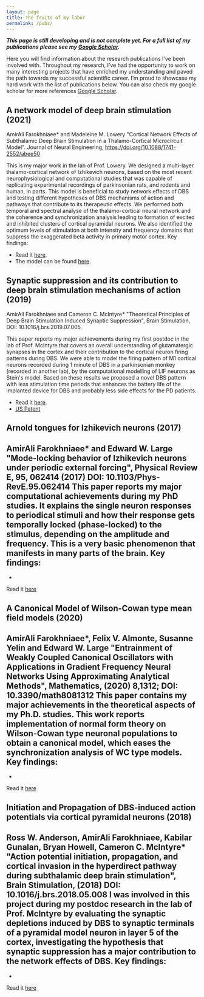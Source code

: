 ```yaml
---
layout: page
title: The fruits of my labor
permalink: /pubs/
---
```


***This page is still developing and is not complete yet. For a full list of my publications please see my [Google Scholar](https://scholar.google.com/citations?user=57FPEXMAAAAJ&hl=en).***

Here you will find information about the research publications I’ve been involved with. Throughout my research, I’ve had the opportunity to work on many interesting projects that have enriched my understanding and paved the path towards my successful scientific career. I’m proud to showcase my hard work with the list of publications below. You can also check my google scholar for more references [Google Scholar](https://scholar.google.com/citations?user=57FPEXMAAAAJ&hl=en).


## A network model of deep brain stimulation (2021)
AmirAli Farokhniaee* and Madeleine M. Lowery "Cortical Network Effects of Subthalamic Deep Brain Stimulation in a Thalamo-Cortical Microcircuit Model". Journal of Neural Engineering, https://doi.org/10.1088/1741-2552/abee50

This is my major work in the lab of Prof. Lowery. We designed a multi-layer thalamo-cortical network of Izhikevich neurons, based on the most recent neurophysiological and computational studies that was capable of replicating experimental recordings of parkinsonian rats, and rodents and human, in parts. This model is beneficial to study network effects of DBS and testing different hypotheses of DBS mechanisms of action and pathways that contribute to its therapeutic effects. We performed both temporal and spectral analyse of the thalamo-cortical neural network and the coherence and synchronization analysis leading to formation of excited and inhibited clusters of cortical pyramidal neurons. We also identified the optimum levels of stimulation at both intensity and frequency domains that suppress the exaggerated beta activity in primary motor cortex.
Key findings:
- Read it [here](https://iopscience.iop.org/article/10.1088/1741-2552/abee50).
- The model can be found [here](https://modeldb.science/266941?tab=1).

## Synaptic suppression and its contribution to deep brain stimulation mechanisms of action (2019)
AmirAli Farokhniaee and Cameron C. McIntyre* "Theoretical Principles of Deep Brain Stimulation Induced Synaptic Suppression", Brain Stimulation, DOI: 10.1016/j.brs.2019.07.005.

This paper reports my major achievements during my first postdoc in the lab of Prof. McIntyre that covers an overall understanding of glutamatergic synapses in the cortex and their contribution to the cortical neuron firing patterns during DBS. We were able to model the firing pattern of M1 cortical neurons recorded during 1 minute of DBS in a parkinsonian monkey (recorded in another lab), by the computational modelling of LIF neurons as Stein's model. Based on these results we proposed a novel DBS pattern with less stimulation time periods that enhances the battery life of the implanted device for DBS and probably less side effects for the PD patients.
- Read it [here](https://www.sciencedirect.com/science/article/abs/pii/S1935861X1930289X).
- [US Patent](https://patents.google.com/patent/US11654286B2/en)


## Arnold tongues for Izhikevich neurons (2017)
AmirAli Farokhniaee* and Edward W. Large "Mode-locking behavior of Izhikevich neurons under periodic external forcing", Physical Review E, 95, 062414 (2017) DOI: 10.1103/Phys-RevE.95.062414
This paper reports my major computational achievements during my PhD studies. It explains the single neuron responses to periodical stimuli and how their response gets temporally locked (phase-locked) to the stimulus, depending on the amplitude and frequency. This is a very basic phenomenon that manifests in many parts of the brain.
Key findings:
- 
- 
Read it [here](https://journals.aps.org/pre/abstract/10.1103/PhysRevE.95.062414)

## A Canonical Model of Wilson-Cowan type mean field models (2020)
AmirAli Farokhniaee*, Felix V. Almonte, Susanne Yelin and Edward W. Large "Entrainment of Weakly Coupled Canonical Oscillators with Applications in Gradient Frequency Neural Networks Using Approximating Analytical Methods", Mathematics, (2020) 8,1312; DOI: 10.3390/math8081312
This paper contains my major achievements in the theoretical aspects of my Ph.D. studies. This work reports implementation of normal form theory on Wilson-Cowan type neuronal populations to obtain a canonical model, which eases the synchronization analysis of WC type models.
Key findings:
- 
- 
Read it [here](https://www.mdpi.com/2227-7390/8/8/1312)

## Initiation and Propagation of DBS-induced action potentials via cortical pyramidal neurons (2018)
Ross W. Anderson, AmirAli Farokhniaee, Kabilar Gunalan, Bryan Howell, Cameron C. McIntyre* "Action potential initiation, propagation, and cortical invasion in the hyperdirect pathway during subthalamic deep brain stimulation", Brain Stimulation, (2018) DOI: 10.1016/j.brs.2018.05.008
I was involved in this project during my postdoc research in the lab of Prof. McIntyre by evaluating the synaptic depletions induced by DBS to synaptic terminals of a pyramidal model neuron in layer 5 of the cortex, investigating the hypothesis that synaptic suppression has a major contribution to the network effects of DBS.
Key findings:
- 
- 
Read it [here](https://www.sciencedirect.com/science/article/abs/pii/S1935861X18301554?via=ihub)

